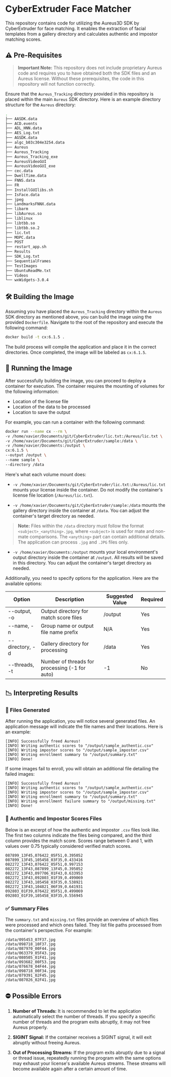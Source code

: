 # CyberExtruder Face Matcher

This repository contains code for utilizing the Aureus3D SDK by CyberExtruder for face matching. It enables the extraction of facial templates from a gallery directory and calculates authentic and impostor matching scores.

## ⚠️ Pre-Requisites 

>**Important Note:** This repository does not include proprietary Aureus code and requires you to have obtained both the SDK files and an Aureus license. Without these prerequisites, the code in this repository will not function correctly.

Ensure that the `Aureus_Tracking` directory provided in this repository is placed within the main `Aureus` SDK directory. Here is an example directory structure for the `Aureus` directory:

```bash
.
├── AASDK.data
├── ACD.events
├── ADL_HNN.data
├── AES_Log.txt
├── AGSDK.data
├── algc_b03c304e3254.data
├── Aureus
├── Aureus_Tracking
├── Aureus_Tracking_exe
├── AureusVideoGUI
├── AureusVideoGUI_exe
├── cec.data
├── DwellTime.data
├── FNNS.data
├── FR
├── InstallGUIlibs.sh
├── IsFace.data
├── jpeg
├── LandmarksFNNX.data
├── libarm
├── libAureus.so
├── liblinux
├── libtbb.so
├── libtbb.so.2
├── lic.txt
├── MOPC.data
├── POST
├── restart_app.sh
├── Results
├── SDK_Log.txt
├── SequentialFrames
├── TestImages
├── UbuntuReadMe.txt
├── Videos
└── wxWidgets-3.0.4
```

## 🛠️ Building the Image 
Assuming you have placed the `Aureus_Tracking` directory within the `Aureus` SDK directory as mentioned above, you can build the image using the provided `Dockerfile`. Navigate to the root of the repository and execute the following command:

```bash
docker build -t cx:6.1.5 .
```

The build process will compile the application and place it in the correct directories. Once completed, the image will be labeled as `cx:6.1.5`.

## 🐳 Running the Image
After successfully building the image, you can proceed to deploy a container for execution. The container requires the mounting of volumes for the following information:

- Location of the license file
- Location of the data to be processed
- Location to save the output

For example, you can run a container with the following command:

```bash
docker run --name cx --rm \
-v /home/xavier/Documents/git/CyberExtruder/lic.txt:/Aureus/lic.txt \
-v /home/xavier/Documents/git/CyberExtruder/sample:/data \
-v /home/xavier/Documents:/output \
cx:6.1.5 \
--output /output \
--name sample \
--directory /data
```

Here's what each volume mount does:

- `-v /home/xavier/Documents/git/CyberExtruder/lic.txt:/Aureus/lic.txt` mounts your license inside the container. Do not modify the container's license file location (`/Aureus/lic.txt`).

- `-v /home/xavier/Documents/git/CyberExtruder/sample:/data` mounts the gallery directory inside the container at `/data`. You can adjust the container's target directory as needed.

> **Note:** Files within the `/data` directory must follow the format `<subject>_<anything>.jpg`, where `<subject>` is used for mate and non-mate comparisons. The `<anything>` part can contain additional details. The application can process `.jpg` and `.JPG` files only.

- `-v /home/xavier/Documents:/output` mounts your local environment's output directory inside the container at `/output`. All results will be saved in this directory. You can adjust the container's target directory as needed.

Additionally, you need to specify options for the application. Here are the available options:

| Option          | Description                                    | Suggested Value | Required |
|-----------------|------------------------------------------------|-----------------|----------|
| --output, -o    | Output directory for match score files         | /output         | Yes      |
| --name, -n      | Group name or output file name prefix          | N/A             | Yes      |
| --directory, -d | Gallery directory for processing               | /data           | Yes      |
| --threads, -t   | Number of threads for processing (-1 for auto) | -1              | No       |

## 📉 Interpreting Results

### 📄 Files Generated
After running the application, you will notice several generated files. An application message will indicate the file names and their locations. Here is an example:

```
[INFO] Successfully freed Aureus!
[INFO] Writing authentic scores to "/output/sample_authentic.csv"
[INFO] Writing impostor scores to "/output/sample_impostor.csv"
[INFO] Writing enrollment summary to "/output/summary.txt"
[INFO] Done!
```

If some images fail to enroll, you will obtain an additional file detailing the failed images:

```
[INFO] Successfully freed Aureus!
[INFO] Writing authentic scores to "/output/sample_authentic.csv"
[INFO] Writing impostor scores to "/output/sample_impostor.csv"
[INFO] Writing enrollment summary to "/output/summary.txt"
[INFO] Writing enrollment failure summary to "/output/missing.txt"
[INFO] Done!
```

### 💯 Authentic and Impostor Scores Files
Below is an excerpt of how the authentic and impostor `.csv` files look like. The first two columns indicate the files being compared, and the third column provides the match score. Scores range between 0 and 1, with values over 0.75 typically considered verified match scores.

```
087899_13F45,076422_05F51,0.395052
087899_13F45,105458_03F35,0.433416
082272_13F43,076422_05F51,0.997153
082272_13F43,087899_13F45,0.395052
082272_13F43,097706_01F43,0.633953
082272_13F43,092803_01F39,0.499069
082272_13F43,105458_03F35,0.538921
082272_13F43,104821_06F39,0.641931
092803_01F39,076422_05F51,0.499069
092803_01F39,105458_03F35,0.556945
```

### ✅ Summary Files
The `summary.txt` and `missing.txt` files provide an overview of which files were processed and which ones failed. They list file paths processed from the container's perspective. For example:

```
/data/095453_07F37.jpg
/data/098718_10F37.jpg
/data/087970_00F44.jpg
/data/063379_05F43.jpg
/data/080505_01F41.jpg
/data/093682_00F53.jpg
/data/076678_04F44.jpg
/data/098718_00F34.jpg
/data/079391_02F45.jpg
/data/087026_02F41.jpg
```

## ⛔ Possible Errors

1. **Number of Threads:** It is recommended to let the application automatically select the number of threads. If you specify a specific number of threads and the program exits abruptly, it may not free Aureus properly.

2. **SIGINT Signal:** If the container receives a SIGINT signal, it will exit abruptly without freeing Aureus.

3. **Out of Processing Streams:** If the program exits abruptly due to a signal or thread issue, repeatedly running the program with the same options may exhaust your license's available Aureus streams. These streams will become available again after a certain amount of time.
